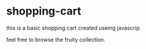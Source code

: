# shopping-cart
this is a basic shopping cart created useing javascrip

feel free to browse the fruity collection.
